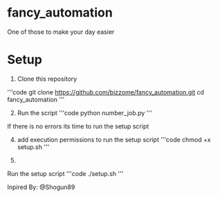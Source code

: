# fancy_automation
One of those to make your day easier


# Setup
1. Clone this repository

'''code
git clone https://github.com/bizzome/fancy_automation.git
cd fancy_automation
'''



2. Run the script
'''code
python number_job.py
'''

If there is no errors its time to run the setup script

4. add execution permissions to run the setup script
'''code
chmod +x setup.sh
'''


3. 
 Run the setup script
'''code
./setup.sh
'''




Inpired By: @Shogun89
